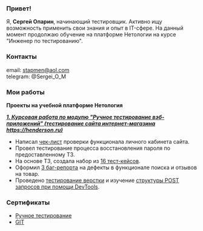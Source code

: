 ### Привет!
Я, **Сергей Опарин**, начинающий тестировщик. Активно ищу возможность применить свои знания и опыт в IT-сфере. На данный момент продолжаю обучение на платформе Нетологии на курсе "Инженер по тестированию".

### Контакты
email: stapmen@aol.com  
telegram: @Sergei_O_M

### Мои работы
**Проекты на учебной платформе Нетология**

***[1. Курсовая работа по модулю "Ручное тестирование вэб-приложений" (тестирование сайта интернет-магазина https://henderson.ru)](https://docs.google.com/spreadsheets/d/18betRW9lVEh9KGb_1FdoOukJIBcKg_cPXO06IIm7EFs/edit#gid=0)***

- Написал [чек-лист](https://docs.google.com/spreadsheets/d/172IlTBP8Vh8WUrj0-BCN-ebUKmAVYfnanCRK7g-F48U/edit#gid=1606443285) проверки функционала личного кабинета сайта.
- Провел тестирование процесса восстановления пароля по предоставленному ТЗ.
- На основе ТЗ, создала набор из [16 тест-кейсов](https://docs.google.com/spreadsheets/d/1uclYSUDCwyezUbwAFUHxXujZt8YolJynAO8KCkGeNN8/edit#gid=1519993181).
- Оформил [3 баг-репорта](https://docs.google.com/spreadsheets/d/1KgDPIU62jpxx1FJNWFUtq_5-Ldhly8pzT_qJFmC4pfo/edit#gid=997476983) на дефекты в функционале поиска и отзывов на товар.
- Проведено [тестирование верстки](https://docs.google.com/document/d/17e5p2nxu1EGybuIg-lnYciSxtoF-q5tL/edit#heading=h.gjdgxs) и изучение [структуры POST запросов при помощи DevTools](https://drive.google.com/file/d/1Oj1_4Gc_n7demUeUZGt8BsSUhLYlIPk2/view).

### Cертификаты
- [Ручное тестирование](https://github.com/sergei0111/certificates/blob/main/certificate%20Manual%20testing.pdf)
- [GIT](https://github.com/sergei0111/certificates/blob/main/certificate%20GIT.pdf)

